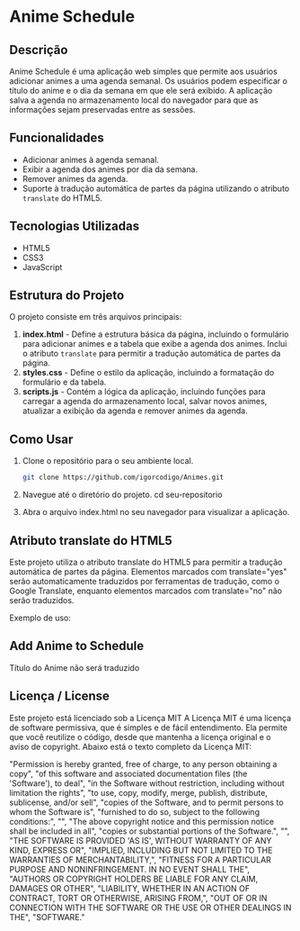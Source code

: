 # Anime Schedule

## Descrição

Anime Schedule é uma aplicação web simples que permite aos usuários adicionar animes a uma agenda semanal. Os usuários podem especificar o título do anime e o dia da semana em que ele será exibido. A aplicação salva a agenda no armazenamento local do navegador para que as informações sejam preservadas entre as sessões.

## Funcionalidades

- Adicionar animes à agenda semanal.
- Exibir a agenda dos animes por dia da semana.
- Remover animes da agenda.
- Suporte à tradução automática de partes da página utilizando o atributo `translate` do HTML5.

## Tecnologias Utilizadas

- HTML5
- CSS3
- JavaScript

## Estrutura do Projeto

O projeto consiste em três arquivos principais:

1. **index.html** - Define a estrutura básica da página, incluindo o formulário para adicionar animes e a tabela que exibe a agenda dos animes. Inclui o atributo `translate` para permitir a tradução automática de partes da página.
2. **styles.css** - Define o estilo da aplicação, incluindo a formatação do formulário e da tabela.
3. **scripts.js** - Contém a lógica da aplicação, incluindo funções para carregar a agenda do armazenamento local, salvar novos animes, atualizar a exibição da agenda e remover animes da agenda.

## Como Usar

1. Clone o repositório para o seu ambiente local.
   ```sh
   git clone https://github.com/igorcodigo/Animes.git
2. Navegue até o diretório do projeto.
cd seu-repositorio

3. Abra o arquivo index.html no seu navegador para visualizar a aplicação.

## Atributo translate do HTML5
Este projeto utiliza o atributo translate do HTML5 para permitir a tradução automática de partes da página. Elementos marcados com translate="yes" serão automaticamente traduzidos por ferramentas de tradução, como o Google Translate, enquanto elementos marcados com translate="no" não serão traduzidos.

Exemplo de uso:
<h2 translate="yes">Add Anime to Schedule</h2>
<div translate="no">Título do Anime não será traduzido</div>

## Licença / License
Este projeto está licenciado sob a Licença MIT
A Licença MIT é uma licença de software permissiva, que é simples e de fácil entendimento. Ela permite que você reutilize o código, desde que mantenha a licença original e o aviso de copyright. Abaixo está o texto completo da Licença MIT:

"Permission is hereby granted, free of charge, to any person obtaining a copy",
"of this software and associated documentation files (the 'Software'), to deal",
"in the Software without restriction, including without limitation the rights",
"to use, copy, modify, merge, publish, distribute, sublicense, and/or sell",
"copies of the Software, and to permit persons to whom the Software is",
"furnished to do so, subject to the following conditions:",
"",
"The above copyright notice and this permission notice shall be included in all",
"copies or substantial portions of the Software.",
"",
"THE SOFTWARE IS PROVIDED 'AS IS', WITHOUT WARRANTY OF ANY KIND, EXPRESS OR",
"IMPLIED, INCLUDING BUT NOT LIMITED TO THE WARRANTIES OF MERCHANTABILITY,",
"FITNESS FOR A PARTICULAR PURPOSE AND NONINFRINGEMENT. IN NO EVENT SHALL THE",
"AUTHORS OR COPYRIGHT HOLDERS BE LIABLE FOR ANY CLAIM, DAMAGES OR OTHER",
"LIABILITY, WHETHER IN AN ACTION OF CONTRACT, TORT OR OTHERWISE, ARISING FROM,",
"OUT OF OR IN CONNECTION WITH THE SOFTWARE OR THE USE OR OTHER DEALINGS IN THE",
"SOFTWARE."
